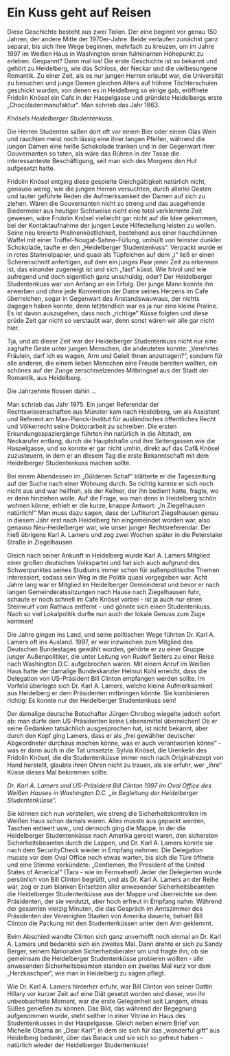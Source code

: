 # Ein Kuss geht auf Reisen

Diese Geschichte besteht aus zwei Teilen. Der eine beginnt vor genau 150 Jahren, der andere Mitte der 1970er-Jahre. Beide verlaufen zunächst ganz separat, bis sich ihre Wege beginnen,
mehrfach zu kreuzen, um im Jahre 1997 im Weißen Haus in Washington einen fulminanten Höhepunkt zu erleben. Gespannt? Dann mal los! Die erste Geschichte ist so bekannt und gehört zu Heidelberg, wie das Schloss, der Neckar und die vielbesungene Romantik. Zu einer Zeit, als es nur jungen Herren erlaubt war, die Universität zu besuchen und junge Damen gleichen Alters auf höhere Töchterschulen geschickt wurden, von denen es in Heidelberg so einige gab, eröffnete Fridolin Knösel ein Cafe in der Haspelgasse und gründete Heidelbergs erste „Chocoladenmanufaktur“. Man schrieb das Jahr 1863.

*Knösels Heidelberger Studentenkuss.*

Die Herren Studenten saßen dort oft vor einem Bier oder einem Glas Wein und rauchten meist noch lässig eine ihrer langen Pfeifen, während die jungen Damen eine heiße Schokolade tranken und in der Gegenwart ihrer Gouvernanten so taten, als wäre das Rühren in der Tasse die interessanteste Beschäftigung, seit man sich des Morgens den Hut aufgesetzt hatte.

Fridolin Knösel entging diese gespielte Gleichgültigkeit natürlich nicht, genauso wenig, wie die jungen Herren versuchten, durch allerlei Gesten und lauter geführte Reden die Aufmerksamkeit der Damen auf sich zu ziehen. Wären die Gouvernanten nicht so streng und das ausgehende Biedermeier aus heutiger Sichtweise nicht eine total verklemmte Zeit gewesen, wäre Fridolin Knösel vielleicht gar nicht auf die Idee gekommen, bei der Kontaktaufnahme der jungen Leute Hilfestellung leisten zu wollen. Seine neu kreierte Pralinenköstlichkeit, bestehend aus einer hauchdünnen Waffel mit einer Trüffel-Nougat-Sahne-Füllung, umhüllt von feinster dunkler Schokolade, taufte er den „Heidelberger Studentenkuss“. Verpackt wurde er in rotes Stanniolpapier, und quasi als Tüpfelchen auf dem „i“ ließ er einen Scherenschnitt anfertigen, auf dem ein junges Paar jener Zeit zu erkennen ist, das einander zugeneigt ist und sich „fast“ küsst. Wie frivol und wie aufregend und doch eigentlich ganz unschuldig, oder? Der Heidelberger Studentenkuss war von Anfang an ein Erfolg. Der junge Mann konnte ihn erwerben und ohne jede Konvention der Dame seines Herzens im Cafe überreichen, sogar in Gegenwart des Anstandswauwaus, der nichts dagegen haben konnte, denn letztendlich war es ja nur
eine kleine Praline. Es ist davon auszugehen, dass noch „richtige“ Küsse folgten und diese prüde Zeit gar nicht so verstaubt war, denn sonst wären wir alle gar nicht hier.

Tja, und ab dieser Zeit war der Heidelberger Studentenkuss nicht nur eine zaghafte Geste unter jungen Menschen, die andeuteten konnte: „Verehrtes Fräulein, darf ich es wagen,
Arm und Geleit Ihnen anzutragen?“, sondern für alle anderen, die einem lieben Menschen eine Freude bereiten wollten, ein schönes auf der Zunge zerschmelzendes Mitbringsel aus der
Stadt der Romantik, aus Heidelberg. 

Die Jahrzehnte flossen dahin ...

Man schrieb das Jahr 1975. Ein junger Referendar der Rechtswissenschaften aus Münster kam nach Heidelberg, um als Assistent und Referent am Max-Planck-Institut für ausländisches öffentliches Recht und Völkerrecht seine Doktorarbeit zu schreiben. Die ersten Erkundungsspaziergänge führten ihn natürlich in die Altstadt, am Neckarufer entlang, durch die Hauptstraße und ihre Seitengassen wie die Haspelgasse, und so konnte er gar nicht umhin, direkt auf das Caf& Knösel zuzusteuern, in dem er an diesem Tag die erste Bekanntschaft mit
dem Heidelberger Studentenkuss machen sollte.

Bei einem Abendessen im „Güldenen Schaf“ blätterte er die Tageszeitung auf der Suche nach einer Wohnung durch. So richtig kannte er sich noch nicht aus und war heilfroh, als der
Kellner, der ihn bedient hatte, fragte, wo er denn hinziehen wolle. Auf die Frage, wo man denn in Heidelberg schön wohnen könne, erhielt er die kurze, knappe Antwort: „In Ziegelhausen natürlich!“ Man muss dazu sagen, dass der Luftkurort Ziegelhausen genau in diesem Jahr erst nach Heidelberg hin eingemeindet worden war, also genauso Neu-Heidelberger war, wie unser junger Rechtsreferendar. Der hieß übrigens Karl A. Lamers und zog zwei Wochen später in die Peterstaler Straße in Ziegelhausen.

Gleich nach seiner Ankunft in Heidelberg wurde Karl A. Lamers Mitglied einer großen deutschen Volkspartei und hat sich auch aufgrund des Schwerpunktes seines Studiums immer schon für außenpolitische Themen interessiert, sodass sein Weg in die Politik quasi vorgegeben war. Acht Jahre lang war er Mitglied im Heidelberger Gemeinderat und bevor er nach langen Gemeinderatssitzungen nach Hause nach Ziegelhausen fuhr, schaute er noch schnell im Cafe Knösel vorbei - ist ja auch nur einen Steinwurf vom Rathaus entfernt - und gönnte sich einen Studentenkuss. Nach so viel Lokalpolitik durfte nun auch der lokale Genuss zum Zuge kommen! 

Die Jahre gingen ins Land, und seine politischen Wege führten Dr. Karl A. Lamers oft ins Ausland. 1997, er war inzwischen zum Mitglied des Deutschen Bundestages gewählt worden, gehörte er zu einer Gruppe junger Außenpolitiker, die unter Leitung von Rudolf Seiters zu einer Reise nach Washington D.C. aufgebrochen waren. Mit einem Anruf im Weißen Haus hatte der damalige Bundeskanzler Helmut Kohl erreicht, dass die Delegation von US-Präsident Bill Clinton empfangen werden sollte. Im Vorfeld überlegte sich Dr. Karl A. Lamers, welche
kleine Aufmerksamkeit aus Heidelberg er dem Präsidenten mitbringen könnte. Sie kombinieren richtig: Es konnte nur der Heidelberger Studentenkuss sein!

Der damalige deutsche Botschafter Jürgen Chrobog wiegelte jedoch sofort ab: man dürfe dem US-Präsidenten keine Lebensmittel überreichen! Ob er seine Gedanken tatsächlich ausgesprochen hat, ist nicht bekannt, aber durch den Kopf ging Lamers, dass er als „frei gewählter deutscher Abgeordneter durchaus machen könne, was er auch verantworten könne“ - was er dann auch in die Tat umsetzte. Sylvia Knösel, die Urenkelin des Fridolin Knösel, die die Studentenküsse immer noch nach Originalrezept von Hand herstellt, glaubte ihren Ohren nicht zu trauen, als sie erfuhr, wer „ihre“ Küsse dieses Mal bekommen sollte.

*Dr. Karl A. Lamers und US-Präsident Bill Clinton 1997 im Oval Office des Weißen Hauses in Washington D.C. „in Begleitung der Heidelberger Studentenküsse“.*

Sie können sich nun vorstellen, wie streng die Sicherheitskontrollen im Weißen Haus schon damals waren. Alles musste aus gepackt werden, Taschen entleert usw., und dennoch ging die
Mappe, in der die Heidelberger Studentenküsse nach Amerika gereist waren, den sichersten Sicherheitsbeamten durch die Lappen, und Dr. Karl A. Lamers konnte sie nach dem SecurityCheck wieder in Empfang nehmen. Die Delegation musste vor dem Oval Office noch etwas warten, bis sich die Türe öffnete und eine Stimme verkündete: „Gentlemen, the President of the United States of America!“ (Tara - wie im Fernsehen!) Jeder der Delegierten wurde persönlich von Bill Clinton begrüßt, und als Dr. Karl A. Lamers an der Reihe war, zog er zum blanken Entsetzen aller anwesender Sicherheitsbeamten die Heidelberger Studentenküsse aus der Mappe und überreichte sie dem Präsidenten, der sie verdutzt, aber hoch erfreut in Empfang nahm. Während der gesamten vierzig Minuten, die das Gespräch im Amtszimmer des Präsidenten der Vereinigten Staaten von Amerika dauerte, behielt Bill Clinton die Packung mit den Studentenküssen unter dem Arm geklemmt.

Beim Abschied wandte Clinton sich ganz unverhofft noch einmal an Dr. Karl A. Lamers und bedankte sich ein zweites Mal. Dann drehte er sich zu Sandy Berger, seinem Nationalen Sicherheitsberater um und fragte ihn, ob sie gemeinsam die Heidelberger Studentenküsse probieren wollten - alle anwesenden Sicherheitsbeamten standen ein zweites Mal kurz vor
dem „Herzkaschper“, wie man in Heidelberg zu sagen pflegt.

Wie Dr. Karl A. Lamers hinterher erfuhr, war Bill Clinton von seiner Gattin Hillary vor kurzer Zeit auf eine Diät gesetzt worden und dieser, von ihr unbeobachtete Moment, war die erste Gelegenheit seit Langem, etwas Süßes genießen zu können. Das Bild, das während der Begegnung aufgenommen wurde, steht seither in einer Vitrine im Haus des Studentenkusses in der Haspelgasse. Gleich neben einem Brief von Michelle Obama an „Dear Karl“, in dem sie sich für das „wonderful gift“ aus Heidelberg bedankt, über das Barack und sie sich so gefreut haben - natürlich wieder der Heidelberger Studentenkuss!

